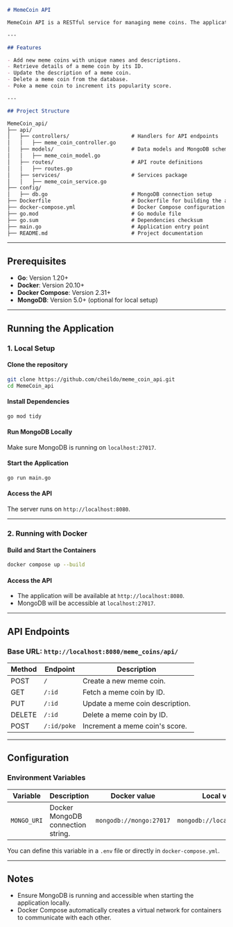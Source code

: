 ```markdown
# MemeCoin API

MemeCoin API is a RESTful service for managing meme coins. The application provides endpoints to create, fetch, update, delete, and "poke" (increment popularity) meme coins. It uses MongoDB as the database and is built with Go using the Gin framework.

---

## Features

- Add new meme coins with unique names and descriptions.
- Retrieve details of a meme coin by its ID.
- Update the description of a meme coin.
- Delete a meme coin from the database.
- Poke a meme coin to increment its popularity score.

---

## Project Structure

MemeCoin_api/
├── api/
│   ├── controllers/                    # Handlers for API endpoints
│   │   ├── meme_coin_controller.go
│   ├── models/                         # Data models and MongoDB schema
│   │   ├── meme_coin_model.go
│   ├── routes/                         # API route definitions
│   │   ├── routes.go
│   ├── services/                       # Services package
│   │   ├── meme_coin_service.go
├── config/
│   ├── db.go                           # MongoDB connection setup
├── Dockerfile                          # Dockerfile for building the application image
├── docker-compose.yml                  # Docker Compose configuration
├── go.mod                              # Go module file
├── go.sum                              # Dependencies checksum
├── main.go                             # Application entry point
├── README.md                           # Project documentation
```

---

## Prerequisites

- **Go**: Version 1.20+
- **Docker**: Version 20.10+
- **Docker Compose**: Version 2.31+
- **MongoDB**: Version 5.0+ (optional for local setup)

---

## Running the Application

### **1. Local Setup**

#### **Clone the repository**
```bash
git clone https://github.com/cheildo/meme_coin_api.git
cd MemeCoin_api
```

#### **Install Dependencies**
```bash
go mod tidy
```

#### **Run MongoDB Locally**
Make sure MongoDB is running on `localhost:27017`.

#### **Start the Application**
```bash
go run main.go
```

#### **Access the API**
The server runs on `http://localhost:8080`.

---

### **2. Running with Docker**

#### **Build and Start the Containers**
```bash
docker compose up --build
```

#### **Access the API**
- The application will be available at `http://localhost:8080`.
- MongoDB will be accessible at `localhost:27017`.

---

## API Endpoints

### **Base URL**: `http://localhost:8080/meme_coins/api/`

| Method | Endpoint               | Description                     |
|--------|------------------------|---------------------------------|
| POST   | `/`                    | Create a new meme coin.         |
| GET    | `/:id`                 | Fetch a meme coin by ID.        |
| PUT    | `/:id`                 | Update a meme coin description. |
| DELETE | `/:id`                 | Delete a meme coin by ID.       |
| POST   | `/:id/poke`            | Increment a meme coin's score.  |

---

## Configuration

### **Environment Variables**
| Variable      | Description                           |   Docker value             | Local value                |
|---------------|---------------------------------------|----------------------------|----------------------------|
| `MONGO_URI`   | Docker MongoDB connection string.     | `mongodb://mongo:27017`    | `mongodb://localhost:27017`|

You can define this variable in a `.env` file or directly in `docker-compose.yml`.

---

## Notes

- Ensure MongoDB is running and accessible when starting the application locally.
- Docker Compose automatically creates a virtual network for containers to communicate with each other.

